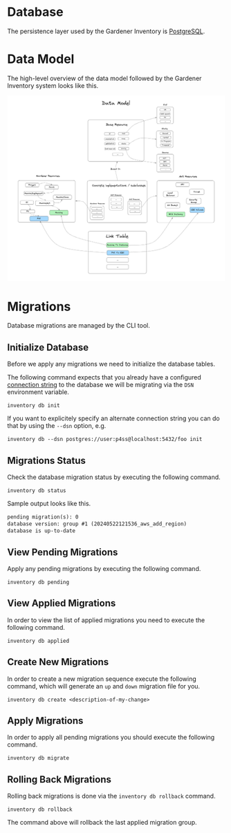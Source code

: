 # Database

The persistence layer used by the Gardener Inventory is
[PostgreSQL](https://www.postgresql.org/).

# Data Model

The high-level overview of the data model followed by the Gardener Inventory
system looks like this.

![Data Model](../images/data-model.png)

# Migrations

Database migrations are managed by the CLI tool.

## Initialize Database

Before we apply any migrations we need to initialize the database tables.

The following command expects that you already have a configured
[connection string](https://www.postgresql.org/docs/current/libpq-connect.html#LIBPQ-CONNSTRING)
to the database we will be migrating via the `DSN` environment variable.

``` shell
inventory db init
```

If you want to explicitely specify an alternate connection string you can do
that by using the `--dsn` option, e.g.

``` shell
inventory db --dsn postgres://user:p4ss@localhost:5432/foo init
```

## Migrations Status

Check the database migration status by executing the following command.

``` shell
inventory db status
```

Sample output looks like this.

``` text
pending migration(s): 0
database version: group #1 (20240522121536_aws_add_region)
database is up-to-date
```

## View Pending Migrations

Apply any pending migrations by executing the following command.

``` shell
inventory db pending
```

## View Applied Migrations

In order to view the list of applied migrations you need to execute the
following command.

``` text
inventory db applied
```

## Create New Migrations

In order to create a new migration sequence execute the following command, which
will generate an `up` and `down` migration file for you.

``` shell
inventory db create <description-of-my-change>
```

## Apply Migrations

In order to apply all pending migrations you should execute the following
command.

``` shell
inventory db migrate
```

## Rolling Back Migrations

Rolling back migrations is done via the `inventory db rollback` command.

``` shell
inventory db rollback
```

The command above will rollback the last applied migration group.
